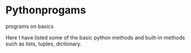 # Pythonprogams
programs on basics

Here I have listed some of the basic python methods and built-in methods such as lists, tuples, dictionary.
